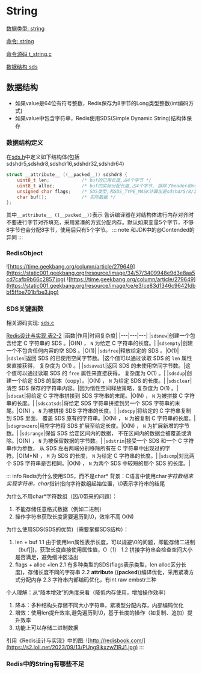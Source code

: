 # String

[数据类型: string](https://redis.io/docs/data-types/strings)

[命令: string](https://redis.io/commands/?group=string)

[命令源码 t_string.c](https://github.com/Spectred/redis/blob/spectred_6.2/src/t_string.c)

[数据结构 sds](https://github.com/Spectred/redis/blob/spectred_6.2/src/sds.h)



## 数据结构
- 如果value是64位有符号整数，Redis保存为8字节的Long类型整数(int编码方式)
- 如果value中包含字符串，Redis使用SDS(Simple Dynamic String)结构体保存

### 数据结构定义

在[sds.h](https://github.com/Spectred/redis/blob/unstable/src/sds.h)中定义如下结构体(包括sdshdr5,sdshdr8,sdshdr16,sdshdr32,sdshdr64)
```C
struct __attribute__ ((__packed__)) sdshdr8 {
    uint8_t len;            /* buf的已用长度,占4个字节 */
    uint8_t alloc;          /* buf的实际分配长度,占4个字节, 排除了header和null终止符 */
    unsigned char flags;    /* SDS类型,和SDS_TYPE_MASK计算出是sdshdr5/8/16/32/64 */
    char buf[];             /* 实际数据 */
};
```
其中`__attribute__ ((__packed__))`表示 告诉编译器在对结构体进行内存对齐时不要进行字节对齐填充，采用紧凑的方式分配内存。默认如果变量5个字节，不够8字节也会分配8字节，使用后只有5个字节。
::: note
和JDK中的@Contended的异同
:::

### RedisObject
![https://time.geekbang.org/column/article/279649](https://static001.geekbang.org/resource/image/34/57/3409948e9d3e8aa5cd7cafb9b66c2857.jpg)
![https://time.geekbang.org/column/article/279649](https://static001.geekbang.org/resource/image/ce/e3/ce83d1346c9642fdbbf5ffbe701bfbe3.jpg)

### SDS关键函数
相关源码实现: [sds.c](https://github.com/Spectred/redis/blob/spectred_6.2/src/sds.c)

[Redis设计与实现 表2-2](http://redisbook.com/preview/sds/api.html)
|函数|作用|时间复杂度|
|---|---|---|
|`sdsnew`|创建一个包含给定 C 字符串的 SDS 。|O(N) ， `N` 为给定 C 字符串的长度。|
|`sdsempty`|创建一个不包含任何内容的空 SDS 。|O(1)|
|`sdsfree`|释放给定的 SDS 。|O(1)|
|`sdslen`|返回 SDS 的已使用空间字节数。|这个值可以通过读取 SDS 的 `len` 属性来直接获得， 复杂度为 O(1) 。|
|`sdsavail`|返回 SDS 的未使用空间字节数。|这个值可以通过读取 SDS 的 `free` 属性来直接获得， 复杂度为 O(1) 。|
|`sdsdup`|创建一个给定 SDS 的副本（copy）。|O(N) ， `N` 为给定 SDS 的长度。|
|`sdsclear`|清空 SDS 保存的字符串内容。|因为惰性空间释放策略，复杂度为 O(1) 。|
|`sdscat`|将给定 C 字符串拼接到 SDS 字符串的末尾。|O(N) ， `N` 为被拼接 C 字符串的长度。|
|`sdscatsds`|将给定 SDS 字符串拼接到另一个 SDS 字符串的末尾。|O(N) ， `N` 为被拼接 SDS 字符串的长度。|
|`sdscpy`|将给定的 C 字符串复制到 SDS 里面， 覆盖 SDS 原有的字符串。|O(N) ， `N` 为被复制 C 字符串的长度。|
|`sdsgrowzero`|用空字符将 SDS 扩展至给定长度。|O(N) ， `N` 为扩展新增的字节数。|
|`sdsrange`|保留 SDS 给定区间内的数据， 不在区间内的数据会被覆盖或清除。|O(N) ， `N` 为被保留数据的字节数。|
|`sdstrim`|接受一个 SDS 和一个 C 字符串作为参数， 从 SDS 左右两端分别移除所有在 C 字符串中出现过的字符。|O(M*N) ， `M` 为 SDS 的长度， `N` 为给定 C 字符串的长度。|
|`sdscmp`|对比两个 SDS 字符串是否相同。|O(N) ， `N` 为两个 SDS 中较短的那个 SDS 的长度。|

::: info Redis为什么使用SDS，而不是char*
背景：C语言中使用char*字符数组来实现字符串，char*指针指向字符数组起始位置，\0表示字符串的结尾

为什么不用char*字符数组（因/0带来的问题）：
1. 不能存储任意格式数据（例如二进制）
2. 操作字符串获取长度需要遍历到\0，效率不高 O(N)

为什么使用SDS(SDS的优势)（需要掌握SDS结构）：
1. len + buf
    1.1 由于使用len属性表示长度，可以规避\0的问题，即能存储二进制（buf[])，获取长度直接使用属性值，O（1）
    1.2 拼接字符串会检查空间大小是否满足，避免缓冲区溢出
2. flags + alloc +len
    2.1 有多种类型的SDS(flags表示类型，len alloc区分长度)，存储长度不同的字符串
    2.2 __attribute__ ((__packed__))编译优化，采用紧凑方式分配内存
    2.3 字符串内部编码优化，有int raw embstr三种



个人理解：从“降本增效”的角度来看（降低内存使用，增加操作效率）
1. 降本：多种结构头存储不同大小字符串，紧凑型分配内存，内部编码优化
2. 增效：使用len提升效率,避免遍历到\0，基于长度的操作（如复制、追加）提升效率
3. 功能上可以存储二进制数据

引用《Redis设计与实现》中的图:
![http://redisbook.com/](https://s2.loli.net/2023/09/13/PUng9ikxzwZIRJ1.jpg)
:::

### Redis中的String有哪些不足



